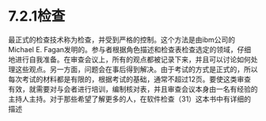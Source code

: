 # 7.2.1检查

最正式的检查技术称为检查，并受到严格的控制。这个方法是由ibm公司的Michael E. Fagan发明的。参与者根据角色描述和检查表检查选定的领域，仔细地进行自我准备。在审查会议上，所有的观点都被记录下来，并且可以讨论如何处理这些观点。另一方面，问题会在事后得到解决。由于考试的方式是正式的，所以每次考试的材料都是有限的，根据考试的基础，通常不超过12页。要使这类审查有效，就需要对与会者进行培训，编制核对表，并且审查会议本身由一名有经验的主持人主持。对于那些希望了解更多的人，在软件检查（31）这本书中有详细的描述